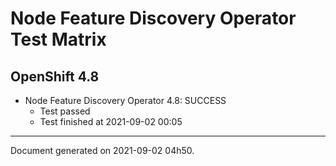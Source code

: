 
Node Feature Discovery Operator Test Matrix
===========================================

OpenShift 4.8
-------------


* Node Feature Discovery Operator 4.8: SUCCESS
  - Test passed
  - Test finished at 2021-09-02 00:05


---
Document generated on 2021-09-02 04h50.

